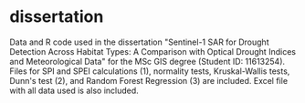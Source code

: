 # dissertation
Data and R code used in the dissertation 
"Sentinel-1 SAR for Drought Detection Across Habitat Types: 
A Comparison with Optical Drought Indices and Meteorological Data" 
for the MSc GIS degree (Student ID: 11613254).
Files for SPI and SPEI calculations (1), normality tests, Kruskal-Wallis tests,
Dunn's test (2), and Random Forest Regression (3) are included. 
Excel file with all data used is also included.
